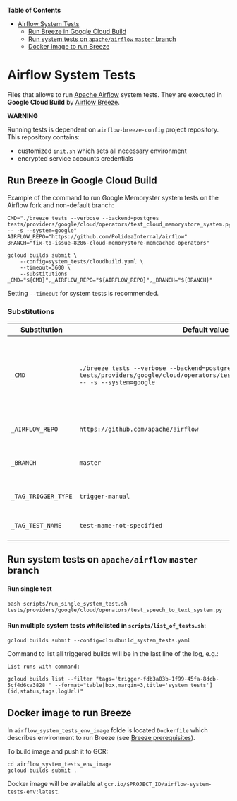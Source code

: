 <!-- START doctoc generated TOC please keep comment here to allow auto update -->
<!-- DON'T EDIT THIS SECTION, INSTEAD RE-RUN doctoc TO UPDATE -->
**Table of Contents**

- [Airflow System Tests](#airflow-system-tests)
  - [Run Breeze in Google Cloud Build](#run-breeze-in-google-cloud-build)
  - [Run system tests on `apache/airflow` `master` branch](#run-system-tests-on-apacheairflow-master-branch)
  - [Docker image to run Breeze](#docker-image-to-run-breeze)

<!-- END doctoc generated TOC please keep comment here to allow auto update -->

# Airflow System Tests

Files that allows to run [Apache Airflow](https://github.com/apache/) system tests.
They are executed in **Google Cloud Build** by [Airflow Breeze](https://github.com/apache/airflow/blob/master/BREEZE.rst).

**WARNING**

Running tests is dependent on `airflow-breeze-config` project repository.
This repository contains:

 - customized `init.sh` which sets all necessary environment
 - encrypted service accounts credentials

## Run Breeze in Google Cloud Build

Example of the command to run Google Memoryster system tests on the Airflow fork and non-default branch:

```shell
CMD="./breeze tests --verbose --backend=postgres tests/providers/google/cloud/operators/test_cloud_memorystore_system.py -- -s --system=google"
AIRFLOW_REPO="https://github.com/PolideaInternal/airflow"
BRANCH="fix-to-issue-8286-cloud-memorystore-memcached-operators"

gcloud builds submit \
    --config=system_tests/cloudbuild.yaml \
    --timeout=3600 \
    --substitutions _CMD="${CMD}",_AIRFLOW_REPO="${AIRFLOW_REPO}",_BRANCH="${BRANCH}"
```

Setting `--timeout` for system tests is recommended.

### Substitutions

| Substitution        | Default value                                                                                                                              | Description                                                                                                    |
|---------------------|--------------------------------------------------------------------------------------------------------------------------------------------|----------------------------------------------------------------------------------------------------------------|
| `_CMD`              | `./breeze tests --verbose --backend=postgres tests/providers/google/cloud/operators/test_natural_language_system.py -- -s --system=google` | Bash command run in `airflow-system-tests-env`.  See [Docker image to run Breeze](#docker-image-to-run-breeze) |
| `_AIRFLOW_REPO`     | `https://github.com/apache/airflow`                                                                                                        | URL of the Airflow git repository.                                                                             |
| `_BRANCH`           | `master`                                                                                                                                   | Name of the branch to checkout.                                                                                |
| `_TAG_TRIGGER_TYPE` | `trigger-manual`                                                                                                                           | Tag added do GCB build                                                                                         |
| `_TAG_TEST_NAME`    | `test-name-not-specified`                                                                                                                  | Tag added do GCB build                                                                                         |

## Run system tests on `apache/airflow` `master` branch

#### Run single test

```shell
bash scripts/run_single_system_test.sh tests/providers/google/cloud/operators/test_speech_to_text_system.py
```

#### Run multiple system tests whitelisted in `scripts/list_of_tests.sh`:

```shell
gcloud builds submit --config=cloudbuild_system_tests.yaml
```

Command to list all triggered builds will be in the last line of the log, e.g.:
```shell
List runs with command:

gcloud builds list --filter "tags='trigger-fdb3a03b-1f99-45fa-8dcb-5cf4d6ca3828'" --format="table[box,margin=3,title='system tests'](id,status,tags,logUrl)"
```

## Docker image to run Breeze

In `airflow_system_tests_env_image` folde is located `Dockerfile` which describes environment to run Breeze
(see [Breeze prerequisites](https://github.com/apache/airflow/blob/master/BREEZE.rst#prerequisites)).

To build image and push it to GCR:

```shell
cd airflow_system_tests_env_image
gcloud builds submit .
```

Docker image will be available at `gcr.io/$PROJECT_ID/airflow-system-tests-env:latest`.
